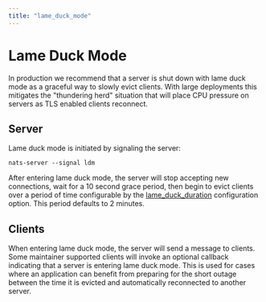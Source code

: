 ```yaml
---
title: "lame_duck_mode"
---
```

# Lame Duck Mode

In production we recommend that a server is shut down with ​lame duck mode​ as a graceful way to slowly evict clients. With large deployments this mitigates the "thundering herd" situation that will place CPU pressure on servers as TLS enabled clients reconnect.

## Server

Lame duck mode is initiated by signaling the server:

```shell
nats-server --signal ldm
```

After entering lame duck mode, the server will stop accepting new connections, wait for a 10 second grace period, then begin to evict clients over a period of time configurable by the [lame_duck_duration](https://docs.nats.io/nats-server/configuration#runtime-configuration) configuration option. This period defaults to 2 minutes.

## Clients

When entering lame duck mode, the server will send a message to clients. Some maintainer supported clients will invoke an optional callback indicating that a server is entering lame duck mode. This is used for cases where an application can benefit from preparing for the short outage between the time it is evicted and automatically reconnected to another server.

